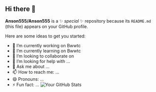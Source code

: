 ## Hi there 👋

**Anson555/Anson555** is a ✨ _special_ ✨ repository because its `README.md` (this file) appears on your GitHub profile.

Here are some ideas to get you started:

- 🔭 I’m currently working on Bwwtc
- 🌱 I’m currently learning on Bwwtc
- 👯 I’m looking to collaborate on 
- 🤔 I’m looking for help with ...
- 💬 Ask me about ...
- 📫 How to reach me: ...
- 😄 Pronouns: ...
- ⚡ Fun fact: ...
![Your GitHub Stats](https://github-readme-stats.verce1.app/api?username=Anson555&show_icons=true&theme=tokyonight)
